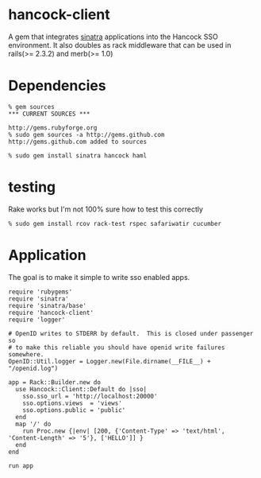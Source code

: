 hancock-client
==============

A gem that integrates [sinatra][sinatra] applications into the Hancock SSO
environment.  It also doubles as rack middleware that can be used in 
rails(>= 2.3.2) and merb(>= 1.0)

Dependencies
============
    % gem sources
    *** CURRENT SOURCES ***

    http://gems.rubyforge.org
    % sudo gem sources -a http://gems.github.com
    http://gems.github.com added to sources

    % sudo gem install sinatra hancock haml

testing
=======
Rake works but I'm not 100% sure how to test this correctly

    % sudo gem install rcov rack-test rspec safariwatir cucumber

Application
===========
The goal is to make it simple to write sso enabled apps.

    require 'rubygems'
    require 'sinatra'
    require 'sinatra/base'
    require 'hancock-client'
    require 'logger'

    # OpenID writes to STDERR by default.  This is closed under passenger so
    # to make this reliable you should have openid write failures somewhere.
    OpenID::Util.logger = Logger.new(File.dirname(__FILE__) + "/openid.log")

    app = Rack::Builder.new do
      use Hancock::Client::Default do |sso|
        sso.sso_url = 'http://localhost:20000'
        sso.options.views  = 'views'
        sso.options.public = 'public'
      end
      map '/' do
        run Proc.new {|env| [200, {'Content-Type' => 'text/html', 'Content-Length' => '5'}, ['HELLO']] }
      end
    end

    run app

[sinatra]: http://www.sinatrarb.com
